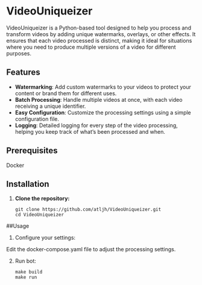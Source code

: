 # VideoUniqueizer

VideoUniqueizer is a Python-based tool designed to help you process and transform videos by adding unique watermarks, overlays, or other effects. It ensures that each video processed is distinct, making it ideal for situations where you need to produce multiple versions of a video for different purposes.

## Features

- **Watermarking**: Add custom watermarks to your videos to protect your content or brand them for different uses.
- **Batch Processing**: Handle multiple videos at once, with each video receiving a unique identifier.
- **Easy Configuration**: Customize the processing settings using a simple configuration file.
- **Logging**: Detailed logging for every step of the video processing, helping you keep track of what’s been processed and when.

## Prerequisites

Docker

## Installation

1. **Clone the repository:**

   ```
   git clone https://github.com/atljh/VideoUniqueizer.git
   cd VideoUniqueizer
    ```
##Usage
1. Configure your settings:

Edit the docker-compose.yaml file to adjust the processing settings.

2. Run bot:

    ```
    make build
    make run
    ```
